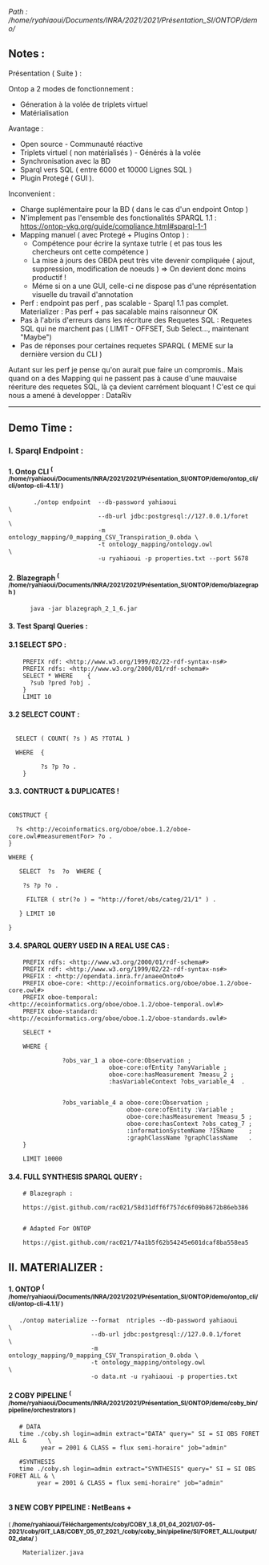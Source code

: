 
*Path : /home/ryahiaoui/Documents/INRA/2021/2021/Présentation_SI/ONTOP/demo/*

## Notes :

Présentation ( Suite ) :

Ontop a 2 modes de fonctionnement : 

  - Géneration à la volée de triplets virtuel 
  - Matérialisation 

Avantage :

  - Open source - Communauté réactive
  - Triplets virtuel ( non matérialisés ) - Générés à la volée
  - Synchronisation avec la BD
  - Sparql vers SQL ( entre 6000 et 10000 Lignes SQL ) 
  - Plugin Protegé ( GUI ).
  
Inconvenient : 

   - Charge suplémentaire pour la BD ( dans le cas d'un endpoint Ontop )
   - N'implement pas l'ensemble des fonctionalités SPARQL 1.1 :  https://ontop-vkg.org/guide/compliance.html#sparql-1-1
   - Mapping manuel ( avec Protegé + Plugins Ontop ) :
       * Compétence pour écrire la syntaxe tutrle ( et pas tous les chercheurs ont cette compétence ) 
       * La mise à jours des OBDA peut très vite devenir compliquée ( ajout, suppression, modification de noeuds ) => On devient donc moins productif !
       * Méme si on a une GUI, celle-ci ne dispose pas d'une réprésentation visuelle du travail d'annotation 
   - Perf : endpoint pas perf , pas scalable - Sparql 1.1 pas complet. 
            Materializer : Pas perf + pas sacalable mains raisonneur OK 
   - Pas à l'abris d'erreurs dans les récriture des Requetes SQL : Requetes SQL qui ne marchent pas ( LIMIT - OFFSET, Sub Select..., maintenant "Maybe")
   - Pas de réponses pour certaines requetes SPARQL ( MEME sur la dernière version du CLI ) 
   

Autant sur les perf je pense qu'on aurait pue faire un compromis.. Mais quand on a des Mapping qui ne passent pas à cause d'une mauvaise réeriture des requetes SQL, là ça devient carrément bloquant ! C'est ce qui nous a amené à developper : DataRiv 


---

## Demo Time :

### I. Sparql Endpoint :
 
  #### 1. Ontop CLI <sup>( **/home/ryahiaoui/Documents/INRA/2021/2021/Présentation_SI/ONTOP/demo/ontop_cli/cli/ontop-cli-4.1.1/** )</sup>

```
       ./ontop endpoint  --db-password yahiaoui                                 \
                         --db-url jdbc:postgresql://127.0.0.1/foret             \
                         -m ontology_mapping/0_mapping_CSV_Transpiration_0.obda \
                         -t ontology_mapping/ontology.owl                       \
                         -u ryahiaoui -p properties.txt --port 5678
```
  
 #### 2. Blazegraph <sup>( **/home/ryahiaoui/Documents/INRA/2021/2021/Présentation_SI/ONTOP/demo/blazegraph** )</sup>

```
      java -jar blazegraph_2_1_6.jar
```


#### 3. Test Sparql Queries :

#### 3.1 SELECT SPO :
   
```    
    PREFIX rdf: <http://www.w3.org/1999/02/22-rdf-syntax-ns#>
    PREFIX rdfs: <http://www.w3.org/2000/01/rdf-schema#>
    SELECT * WHERE    {
      ?sub ?pred ?obj .
    } 
    LIMIT 10

```

#### 3.2 SELECT COUNT :
   
```    

  SELECT ( COUNT( ?s ) AS ?TOTAL )

  WHERE  {

         ?s ?p ?o .
    } 

```

#### 3.3. CONTRUCT & DUPLICATES !

```

CONSTRUCT { 

  ?s <http://ecoinformatics.org/oboe/oboe.1.2/oboe-core.owl#measurementFor> ?o .
}

WHERE {

   SELECT  ?s  ?o  WHERE {
     
    ?s ?p ?o .
     
     FILTER ( str(?o ) = "http://foret/obs/categ/21/1" ) . 
   
   } LIMIT 10
    
}

```

#### 3.4. SPARQL QUERY USED IN A REAL USE CAS : 
 
```
    PREFIX rdfs: <http://www.w3.org/2000/01/rdf-schema#>
    PREFIX rdf: <http://www.w3.org/1999/02/22-rdf-syntax-ns#>
    PREFIX : <http://opendata.inra.fr/anaeeOnto#>  
    PREFIX oboe-core: <http://ecoinformatics.org/oboe/oboe.1.2/oboe-core.owl#> 
    PREFIX oboe-temporal: <http://ecoinformatics.org/oboe/oboe.1.2/oboe-temporal.owl#>
    PREFIX oboe-standard: <http://ecoinformatics.org/oboe/oboe.1.2/oboe-standards.owl#>

    SELECT * 

    WHERE {       

               ?obs_var_1 a oboe-core:Observation ; 
                            oboe-core:ofEntity ?anyVariable ; 
                            oboe-core:hasMeasurement ?measu_2 ; 
                            :hasVariableContext ?obs_variable_4  .              


               ?obs_variable_4 a oboe-core:Observation ; 
                                 oboe-core:ofEntity :Variable ; 
                                 oboe-core:hasMeasurement ?measu_5 ; 
                                 oboe-core:hasContext ?obs_categ_7 ;
                                 :informationSystemName ?ISName    ;
                                 :graphClassName ?graphClassName   .
    }

    LIMIT 10000

```

#### 3.4. FULL SYNTHESIS SPARQL QUERY :
 
```
    # Blazegraph :
    
    https://gist.github.com/rac021/58d31dff6f757dc6f09b8672b86eb386
    
```

```
    # Adapted For ONTOP 
    
    https://gist.github.com/rac021/74a1b5f62b54245e601dcaf8ba558ea5

```

## II. MATERIALIZER :

#### 1. ONTOP <sup>( **/home/ryahiaoui/Documents/INRA/2021/2021/Présentation_SI/ONTOP/demo/ontop_cli/cli/ontop-cli-4.1.1/** )</sup>
 
```
   ./ontop materialize --format  ntriples --db-password yahiaoui              \
                       --db-url jdbc:postgresql://127.0.0.1/foret             \
                       -m ontology_mapping/0_mapping_CSV_Transpiration_0.obda \
                       -t ontology_mapping/ontology.owl                       \
                       -o data.nt -u ryahiaoui -p properties.txt
```

#### 2 COBY PIPELINE <sup>( **/home/ryahiaoui/Documents/INRA/2021/2021/Présentation_SI/ONTOP/demo/coby_bin/pipeline/orchestrators** )</sup>
 
```
   # DATA 
   time ./coby.sh login=admin extract="DATA" query=" SI = SI OBS FORET ALL &      \
         year = 2001 & CLASS = flux semi-horaire" job="admin" 
   
   #SYNTHESIS
   time ./coby.sh login=admin extract="SYNTHESIS" query=" SI = SI OBS FORET ALL & \
        year = 2001 & CLASS = flux semi-horaire" job="admin" 
   
```

#### 3 NEW COBY PIPELINE : NetBeans + 
 <sup>( **/home/ryahiaoui/Téléchargements/coby/COBY_1.8_01_04_2021/07-05-2021/coby/GIT_LAB/COBY_05_07_2021_/coby/coby_bin/pipeline/SI/FORET_ALL/output/02_data/** )</sup>
 
```
    Materializer.java

```
 
 
